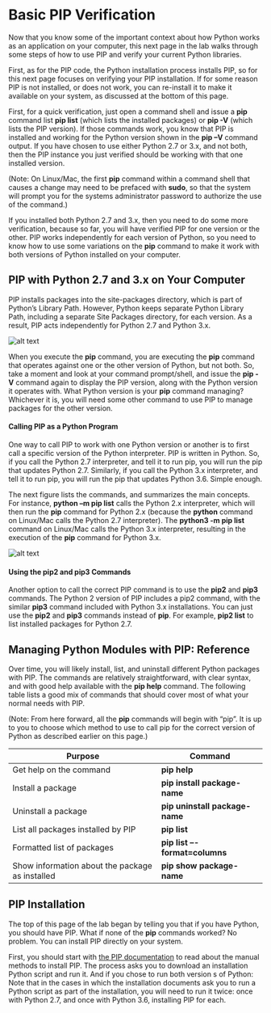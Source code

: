 # Basic PIP Verification

Now that you know some of the important context about how Python works as an application on your computer, this next page in the lab walks through some steps of how to use PIP and verify your current Python libraries.

First, as for the PIP code, the Python installation process installs PIP, so for this next page focuses on verifying your PIP installation. If for some reason PIP is not installed, or does not work, you can re-install it to make it available on your system, as discussed at the bottom of this page.

First, for a quick verification, just open a command shell and issue a **pip** command list **pip list** (which lists the installed packages) or **pip -V** (which lists the PIP version). If those commands work, you know that PIP is installed and working for the Python version shown in the **pip –V** command output. If you have chosen to use either Python 2.7 or 3.x, and not both, then the PIP instance you just verified should be working with that one installed version.

(Note: On Linux/Mac, the first **pip** command within a command shell that causes a change may need to be prefaced with **sudo**, so that the system will prompt you for the systems administrator password to authorize the use of the command.)

If you installed both Python 2.7 and 3.x, then you need to do some more verification, because so far, you will have verified PIP for one version or the other. PIP works independently for each version of Python, so you need to know how to use some variations on the **pip** command to make it work with both versions of Python installed on your computer.

## PIP with Python 2.7 and 3.x on Your Computer

PIP installs packages into the site-packages directory, which is part of Python’s Library Path. However, Python keeps separate Python Library Path, including a separate Site Packages directory, for each version. As a result, PIP acts independently for Python 2.7 and Python 3.x.

![alt text](/posts/files/02-pip-ve-02-home-lab-pip-virtual-environment/assets/images/desktop-2-05.png)

When you execute the **pip** command, you are executing the **pip** command that operates against one or the other version of Python, but not both. So, take a moment and look at your command prompt/shell, and issue the **pip -V** command again to display the PIP version, along with the Python version it operates with. What Python version is your **pip** command managing? Whichever it is, you will need some other command to use PIP to manage packages for the other version.

#### Calling PIP as a Python Program

One way to call PIP to work with one Python version or another is to first call a specific version of the Python interpreter. PIP is written in Python. So, if you call the Python 2.7 interpreter, and tell it to run pip, you will run the pip that updates Python 2.7. Similarly, if you call the Python 3.x interpreter, and tell it to run pip, you will run the pip that updates Python 3.6. Simple enough.

The next figure lists the commands, and summarizes the main concepts. For instance, **python –m pip list** calls the Python 2.x interpreter, which will then run the **pip** command for Python 2.x (because the **python** command on Linux/Mac calls the Python 2.7 interpreter). The **python3 -m pip list** command on Linux/Mac calls the Python 3.x interpreter, resulting in the execution of the **pip** command for Python 3.x.

![alt text](/posts/files/02-pip-ve-02-home-lab-pip-virtual-environment/assets/images/desktop-2-05.png)

#### Using the pip2 and pip3 Commands

Another option to call the correct PIP command is to use the **pip2** and **pip3** commands. The Python 2 version of PIP includes a pip2 command, with the similar **pip3** command included with Python 3.x installations. You can just use the **pip2** and **pip3** commands instead of **pip**. For example, **pip2 list** to list installed packages for Python 2.7.

## Managing Python Modules with PIP: Reference

Over time, you will likely install, list, and uninstall different Python packages with PIP. The commands are relatively straightforward, with clear syntax, and with good help available with the **pip help** command. The following table lists a good mix of commands that should cover most of what your normal needs with PIP.

(Note: From here forward, all the **pip** commands will begin with “pip”. It is up to you to choose which method to use to call pip for the correct version of Python as described earlier on this page.)

| Purpose                                         | Command                    |
|-------------------------------------------------|----------------------------|
| Get help on the command                         | **pip help**                   |
| Install a package                               | **pip install package-name**   |
| Uninstall a package                             | **pip uninstall package-name** |
| List all packages installed by PIP              | **pip list**                   |
| Formatted list of packages                      | **pip list –-format=columns**  |
| Show information about the package as installed | **pip show package-name**      |

## PIP Installation

The top of this page of the lab began by telling you that if you have Python, you should have PIP. What if none of the **pip** commands worked? No problem. You can install PIP directly on your system.

First, you should start with [the PIP documentation](https://pip.pypa.io/en/stable/installing/) to read about the manual methods to install PIP. The process asks you to download an installation Python script and run it. And if you chose to run both version s of Python: Note that in the cases in which the installation documents ask you to run a Python script as part of the installation, you will need to run it twice: once with Python 2.7, and once with Python 3.6, installing PIP for each.
